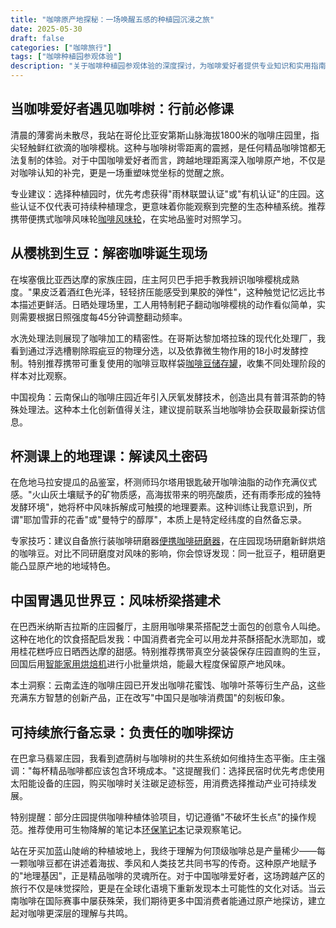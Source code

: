 ```yaml
---
title: "咖啡原产地探秘：一场唤醒五感的种植园沉浸之旅"
date: 2025-05-30
draft: false
categories: ["咖啡旅行"]
tags: ["咖啡种植园参观体验"]
description: "关于咖啡种植园参观体验的深度探讨，为咖啡爱好者提供专业知识和实用指南。"
---
```


## 当咖啡爱好者遇见咖啡树：行前必修课

清晨的薄雾尚未散尽，我站在哥伦比亚安第斯山脉海拔1800米的咖啡庄园里，指尖轻触鲜红欲滴的咖啡樱桃。这种与咖啡树零距离的震撼，是任何精品咖啡馆都无法复制的体验。对于中国咖啡爱好者而言，跨越地理距离深入咖啡原产地，不仅是对咖啡认知的补完，更是一场重塑味觉坐标的觉醒之旅。

专业建议：选择种植园时，优先考虑获得"雨林联盟认证"或"有机认证"的庄园。这些认证不仅代表可持续种植理念，更意味着你能观察到完整的生态种植系统。推荐携带便携式咖啡风味轮[咖啡风味轮](https://www.amazon.com/s?k=%E5%92%96%E5%95%A1%E9%A3%8E%E5%91%B3%E8%BD%AE&tag=coffeeprism-20)，在实地品鉴时对照学习。

## 从樱桃到生豆：解密咖啡诞生现场

在埃塞俄比亚西达摩的家族庄园，庄主阿贝巴手把手教我辨识咖啡樱桃成熟度。"果皮泛着酒红色光泽，轻轻挤压能感受到果胶的弹性"，这种触觉记忆远比书本描述更鲜活。日晒处理场里，工人用特制耙子翻动咖啡樱桃的动作看似简单，实则需要根据日照强度每45分钟调整翻动频率。

水洗处理法则展现了咖啡加工的精密性。在哥斯达黎加塔拉珠的现代化处理厂，我看到通过浮选槽剔除瑕疵豆的物理分选，以及依靠微生物作用的18小时发酵控制。特别推荐携带可重复使用的咖啡豆取样袋[咖啡豆储存罐](https://www.amazon.com/s?k=%E5%92%96%E5%95%A1%E8%B1%86%E5%82%A8%E5%AD%98%E7%BD%90&tag=coffeeprism-20)，收集不同处理阶段的样本对比观察。

中国视角：云南保山的咖啡庄园近年引入厌氧发酵技术，创造出具有普洱茶韵的特殊处理法。这种本土化创新值得关注，建议提前联系当地咖啡协会获取最新探访信息。

## 杯测课上的地理课：解读风土密码

在危地马拉安提瓜的品鉴室，杯测师玛尔塔用银匙破开咖啡油脂的动作充满仪式感。"火山灰土壤赋予的矿物质感，高海拔带来的明亮酸质，还有雨季形成的独特发酵环境"，她将杯中风味拆解成可触摸的地理要素。这种训练让我意识到，所谓"耶加雪菲的花香"或"曼特宁的醇厚"，本质上是特定经纬度的自然备忘录。

专家技巧：建议自备旅行装咖啡研磨器[便携咖啡研磨器](https://www.amazon.com/s?k=%E4%BE%BF%E6%90%BA%E5%92%96%E5%95%A1%E7%A0%94%E7%A3%A8%E5%99%A8&tag=coffeeprism-20)，在庄园现场研磨新鲜烘焙的咖啡豆。对比不同研磨度对风味的影响，你会惊讶发现：同一批豆子，粗研磨更能凸显原产地的地域特色。

## 中国胃遇见世界豆：风味桥梁搭建术

在巴西米纳斯吉拉斯的庄园餐厅，主厨用咖啡果茶搭配芝士面包的创意令人叫绝。这种在地化的饮食搭配启发我：中国消费者完全可以用龙井茶酥搭配水洗耶加，或用桂花糕呼应日晒西达摩的甜感。特别推荐携带真空分装袋保存庄园直购的生豆，回国后用[智能家用烘焙机](https://www.amazon.com/s?k=%E6%99%BA%E8%83%BD%E5%AE%B6%E7%94%A8%E7%83%98%E7%84%99%E6%9C%BA&tag=coffeeprism-20)进行小批量烘焙，能最大程度保留原产地风味。

本土洞察：云南孟连的咖啡庄园已开发出咖啡花蜜饯、咖啡叶茶等衍生产品，这些充满东方智慧的创新产品，正在改写"中国只是咖啡消费国"的刻板印象。

## 可持续旅行备忘录：负责任的咖啡探访

在巴拿马翡翠庄园，我看到遮荫树与咖啡树的共生系统如何维持生态平衡。庄主强调："每杯精品咖啡都应该包含环境成本。"这提醒我们：选择民宿时优先考虑使用太阳能设备的庄园，购买咖啡时关注碳足迹标签，用消费选择推动产业可持续发展。

特别提醒：部分庄园提供咖啡种植体验项目，切记遵循"不破坏生长点"的操作规范。推荐使用可生物降解的笔记本[环保笔记本](https://www.amazon.com/s?k=%E7%8E%AF%E4%BF%9D%E7%AC%94%E8%AE%B0%E6%9C%AC&tag=coffeeprism-20)记录观察笔记。

站在牙买加蓝山陡峭的种植坡地上，我终于理解为何顶级咖啡总是产量稀少——每一颗咖啡豆都在讲述着海拔、季风和人类技艺共同书写的传奇。这种原产地赋予的"地理基因"，正是精品咖啡的灵魂所在。对于中国咖啡爱好者，这场跨越产区的旅行不仅是味觉探险，更是在全球化语境下重新发现本土可能性的文化对话。当云南咖啡在国际赛事中屡获殊荣，我们期待更多中国消费者能通过原产地探访，建立起对咖啡更深层的理解与共鸣。